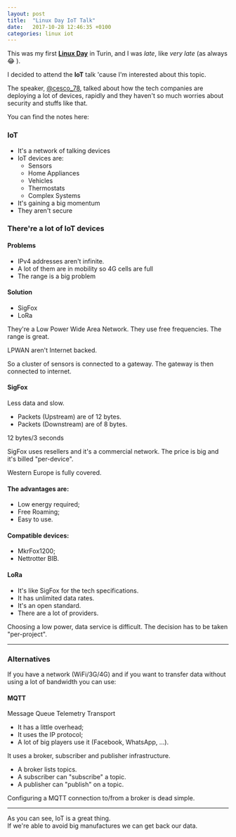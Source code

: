 ```yaml
---
layout: post
title:  "Linux Day IoT Talk"
date:   2017-10-28 12:46:35 +0100
categories: linux iot
---
```


This was my first [**Linux Day**](http://linuxdaytorino.org/2017/) in Turin, and I was _late_, like _very late_ (as always 😂  ).

I decided to attend the __IoT__ talk 'cause I'm interested about this topic.

The speaker, [@cesco_78](https://twitter.com/cesco_78), talked about how the tech companies are deploying a lot of devices, rapidly and they haven't so much worries about security and stuffs like that.

You can find the notes here:

### IoT
- It's a network of talking devices
- IoT devices are:
  - Sensors
  - Home Appliances
  - Vehicles
  - Thermostats
  - Complex Systems
- It's gaining a big momentum
- They aren't secure

### There're a lot of IoT devices
#### Problems
- IPv4 addresses aren't infinite.
- A lot of them are in mobility so 4G cells are full
- The range is a big problem

#### Solution
- SigFox
- LoRa

They're a Low Power Wide Area Network.
They use free frequencies.
The range is great.

LPWAN aren't Internet backed.

So a cluster of sensors is connected to a gateway. The gateway is then connected to internet.

#### SigFox
Less data and slow.

- Packets (Upstream) are of 12 bytes.
- Packets (Downstream) are of 8 bytes.

12 bytes/3 seconds

SigFox uses resellers and it's a commercial network.
The price is big and it's billed "per-device".

Western Europe is fully covered.

#### The advantages are:
- Low energy required;
- Free Roaming;
- Easy to use.

#### Compatible devices:
- MkrFox1200;
- Nettrotter BIB.

#### LoRa
- It's like SigFox for the tech specifications.
- It has unlimited data rates.
- It's an open standard.
- There are a lot of providers.

Choosing a low power, data service is difficult.
The decision has to be taken "per-project".

<hr>

### Alternatives
If you have a network (WiFi/3G/4G) and if you want to transfer data without using a lot of bandwidth you can use:

#### MQTT
Message Queue Telemetry Transport

- It has a little overhead;
- It uses the IP protocol;
- A lot of big players use it (Facebook, WhatsApp, ...).

It uses a broker, subscriber and publisher infrastructure.

- A broker lists topics.
- A subscriber can "subscribe" a topic.
- A publisher can "publish" on a topic.

Configuring a MQTT connection to/from a broker is dead simple.

<hr>

As you can see, IoT is a great thing.<br>
If we're able to avoid big manufactures we can get back our data.

